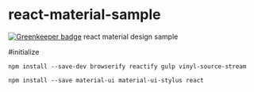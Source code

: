 # react-material-sample

[![Greenkeeper badge](https://badges.greenkeeper.io/atsumo/react-material-sample.svg)](https://greenkeeper.io/)
react material design sample

#initialize
```
npm install --save-dev browserify reactify gulp vinyl-source-stream
```

```
npm install --save material-ui material-ui-stylus react
```

#

